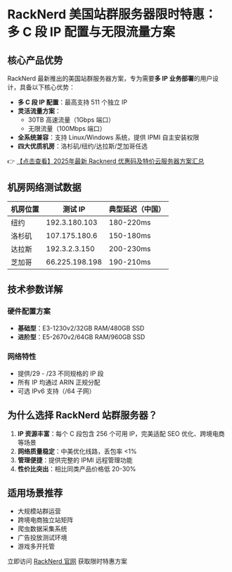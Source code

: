 # RackNerd 美国站群服务器限时特惠：多 C 段 IP 配置与无限流量方案

## 核心产品优势

RackNerd 最新推出的美国站群服务器方案，专为需要**多 IP 业务部署**的用户设计，具备以下核心优势：

- **多 C 段 IP 配置**：最高支持 511 个独立 IP
- **灵活流量方案**：
  - 30TB 高速流量（1Gbps 端口）
  - 无限流量（100Mbps 端口）
- **全系统兼容**：支持 Linux/Windows 系统，提供 IPMI 自主安装权限
- **四大优质机房**：洛杉矶/纽约/达拉斯/芝加哥任选

👉 [【点击查看】2025年最新 Racknerd 优惠码及特价云服务器方案汇总](https://bit.ly/Rack_Nerd)

## 机房网络测试数据

| 机房位置 | 测试 IP         | 典型延迟（中国） |
|----------|-----------------|------------------|
| 纽约     | 192.3.180.103   | 180-220ms        |
| 洛杉矶   | 107.175.180.6   | 150-180ms        | 
| 达拉斯   | 192.3.2.3.150   | 200-230ms        |
| 芝加哥   | 66.225.198.198  | 190-210ms        |

## 技术参数详解

### 硬件配置方案
- **基础型**：E3-1230v2/32GB RAM/480GB SSD
- **进阶型**：E5-2670v2/64GB RAM/960GB SSD

### 网络特性
- 提供/29 - /23 不同规格的 IP 段
- 所有 IP 均通过 ARIN 正规分配
- 可选 IPv6 支持（/64 子网）

## 为什么选择 RackNerd 站群服务器？

1. **IP 资源丰富**：每个 C 段包含 256 个可用 IP，完美适配 SEO 优化、跨境电商等场景
2. **网络质量稳定**：中美优化线路，丢包率 <1%
3. **管理便捷**：提供完整的 IPMI 远程管理功能
4. **性价比突出**：相比同类产品价格低 20-30%

## 适用场景推荐

- 大规模站群运营
- 跨境电商独立站矩阵
- 爬虫数据采集系统
- 广告投放测试环境
- 游戏多开托管

立即访问 [RackNerd 官网](https://bit.ly/Rack_Nerd) 获取限时特惠方案